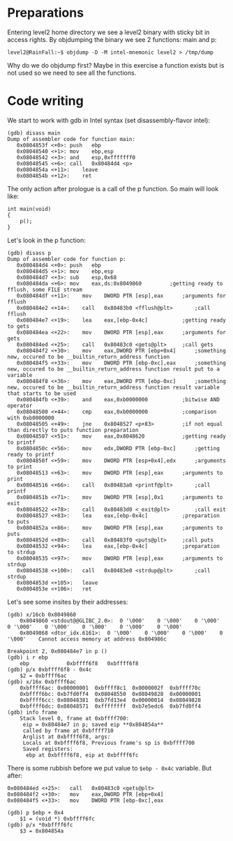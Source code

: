 
# Preparations

Entering level2 home directory we see a level2 binary with sticky bit in access rights.
By objdumping the binary we see 2 functions: main and p:

	level2@RainFall:~$ objdump -D -M intel-mnemonic level2 > /tmp/dump

Why do we do objdump first? Maybe in this exercise a function exists but is not used so we need to see all the functions.

# Code writing

We start to work with gdb in Intel syntax (set disassembly-flavor intel):

	(gdb) disass main
	Dump of assembler code for function main:
	   0x0804853f <+0>:	push   ebp
	   0x08048540 <+1>:	mov    ebp,esp
	   0x08048542 <+3>:	and    esp,0xfffffff0
	   0x08048545 <+6>:	call   0x80484d4 <p>
	   0x0804854a <+11>:	leave
	   0x0804854b <+12>:	ret

The only action after prologue is a call of the p function.
So main will look like:

	int main(void)
	{
		p();
	}

Let's look in the p function:

	(gdb) disass p
	Dump of assembler code for function p:
	   0x080484d4 <+0>:	push   ebp
	   0x080484d5 <+1>:	mov    ebp,esp
	   0x080484d7 <+3>:	sub    esp,0x68
	   0x080484da <+6>:	mov    eax,ds:0x8049860			;getting ready to fflush, some FILE stream
	   0x080484df <+11>:	mov    DWORD PTR [esp],eax		;arguments for fflush
	   0x080484e2 <+14>:	call   0x80483b0 <fflush@plt>		;call fflush
	   0x080484e7 <+19>:	lea    eax,[ebp-0x4c]			;getting ready to gets
	   0x080484ea <+22>:	mov    DWORD PTR [esp],eax		;arguments for gets
	   0x080484ed <+25>:	call   0x80483c0 <gets@plt>		;call gets
	   0x080484f2 <+30>:	mov    eax,DWORD PTR [ebp+0x4]		;something new, occured to be __builtin_return_address function
	   0x080484f5 <+33>:	mov    DWORD PTR [ebp-0xc],eax		;something new, occured to be __builtin_return_address function result put to a variable
	   0x080484f8 <+36>:	mov    eax,DWORD PTR [ebp-0xc]		;something new, occured to be __builtin_return_address function result variable that starts to be used
	   0x080484fb <+39>:	and    eax,0xb0000000			;bitwise AND operator
	   0x08048500 <+44>:	cmp    eax,0xb0000000			;comparison with 0xb0000000
	   0x08048505 <+49>:	jne    0x8048527 <p+83>			;if not equal than directly to puts function preparation
	   0x08048507 <+51>:	mov    eax,0x8048620			;getting ready to printf
	   0x0804850c <+56>:	mov    edx,DWORD PTR [ebp-0xc]		;getting ready to printf
	   0x0804850f <+59>:	mov    DWORD PTR [esp+0x4],edx		;arguments to print
	   0x08048513 <+63>:	mov    DWORD PTR [esp],eax		;arguments to print
	   0x08048516 <+66>:	call   0x80483a0 <printf@plt>		;call printf
	   0x0804851b <+71>:	mov    DWORD PTR [esp],0x1		;arguments to exit
	   0x08048522 <+78>:	call   0x80483d0 <_exit@plt>		;call exit
	   0x08048527 <+83>:	lea    eax,[ebp-0x4c]			;preparation to puts
	   0x0804852a <+86>:	mov    DWORD PTR [esp],eax		;arguments to puts
	   0x0804852d <+89>:	call   0x80483f0 <puts@plt>		;call puts
	   0x08048532 <+94>:	lea    eax,[ebp-0x4c]			;preparation to strdup
	   0x08048535 <+97>:	mov    DWORD PTR [esp],eax		;arguments to strdup
	   0x08048538 <+100>:	call   0x80483e0 <strdup@plt>		;call strdup
	   0x0804853d <+105>:	leave
	   0x0804853e <+106>:	ret

Let's see some insites by their addresses:

	(gdb) x/16cb 0x8049860
		0x8049860 <stdout@@GLIBC_2.0>:	0 '\000'	0 '\000'	0 '\000'	0 '\000'	0 '\000'	0 '\000'	0 '\000'	0 '\000'
		0x8049868 <dtor_idx.6161>:	0 '\000'	0 '\000'	0 '\000'	0 '\000'	Cannot access memory at address 0x804986c

	Breakpoint 2, 0x080484e7 in p ()
	(gdb) i r ebp
		ebp            0xbffff6f8	0xbffff6f8
	(gdb) p/x 0xbffff6f8 - 0x4c
		$2 = 0xbffff6ac
	(gdb) x/16x 0xbffff6ac
		0xbffff6ac:	0x00000001	0xbffff8c1	0x0000002f	0xbffff70c
		0xbffff6bc:	0xb7fd0ff4	0x08048550	0x08049828	0x00000001
		0xbffff6cc:	0x08048381	0xb7fd13e4	0x00000014	0x08049828
		0xbffff6dc:	0x08048571	0xffffffff	0xb7e5edc6	0xb7fd0ff4
	(gdb) info frame
		Stack level 0, frame at 0xbffff700:
		 eip = 0x80484e7 in p; saved eip **0x804854a**
		 called by frame at 0xbffff710
		 Arglist at 0xbffff6f8, args:
		 Locals at 0xbffff6f8, Previous frame's sp is 0xbffff700
		 Saved registers:
		  ebp at 0xbffff6f8, eip at 0xbffff6fc

There is some rubbish before we put value to `$ebp - 0x4c` variable. But after:

	0x080484ed <+25>:	call   0x80483c0 <gets@plt>
	0x080484f2 <+30>:	mov    eax,DWORD PTR [ebp+0x4]
	0x080484f5 <+33>:	mov    DWORD PTR [ebp-0xc],eax

	(gdb) p $ebp + 0x4
		$1 = (void *) 0xbffff6fc
	(gdb) p/x *0xbffff6fc
		$3 = 0x804854a
